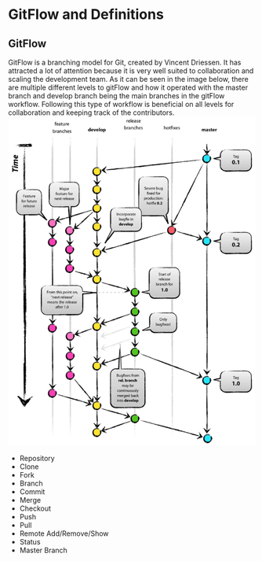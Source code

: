 # GitFlow and Definitions
## GitFlow
GitFlow is a branching model for Git, created by Vincent Driessen. It has attracted a lot of attention because it is very well suited to collaboration and scaling the development team.  As it can be seen in the image below, there are multiple different levels to gitFlow and how it operated with the master branch and develop branch being the main branches in the gitFlow workflow.  Following this type of workflow is beneficial on all levels for collaboration and keeping track of the contributors.
![GitFlow Demo](https://github.com/cjl72/MiniProject_1/blob/master/git-model.png)
* Repository
* Clone
* Fork
* Branch
* Commit
* Merge
* Checkout
* Push
* Pull
* Remote Add/Remove/Show
* Status
* Master Branch
